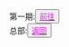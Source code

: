 <html>
	<head>
		<title>沙雕日报</title>
	    <style type="text/css">
		<!--
			.red{color:#FF0000}
			.green{color:#00FF00}
			.purple{color: #FF00FF}
		-->
        </style>
	</head>
  <body>
<div>第一期:<button title="hello"><a href="https://zhouningyuan1234.github.io/yyy-he-first-issue-of-sand-carving-daily/"><span class="purple">前往</span></a></button></div>
	  <div>总部:<button title="back"><a href="https://zhouningyuan1234.github.io/yyy-Team-headquarters/"><span class="purple">返回</span></a></button></div>
  </body>
  </html>
